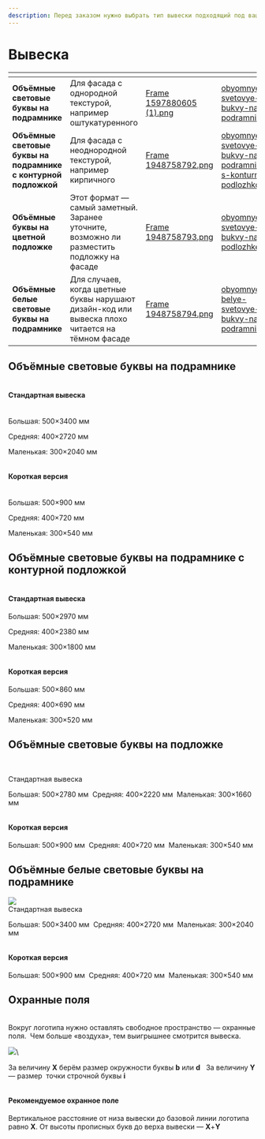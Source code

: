 ```yaml
---
description: Перед заказом нужно выбрать тип вывески подходящий под ваш фасад.
---
```


# Вывеска

<table data-card-size="large" data-column-title-hidden data-view="cards" data-full-width="false"><thead><tr><th></th><th></th><th data-hidden data-card-cover data-type="files"></th><th data-hidden data-card-target data-type="content-ref"></th></tr></thead><tbody><tr><td><strong>Объёмные  световые буквы на подрамнике</strong></td><td>Для фасада с однородной текстурой, например оштукатуренного</td><td><a href="../.gitbook/assets/Frame 1597880605 (1).png">Frame 1597880605 (1).png</a></td><td><a href="vkhodnaya-gruppa/obyomnye-svetovye-bukvy-na-podramnike.md">obyomnye-svetovye-bukvy-na-podramnike.md</a></td></tr><tr><td><strong>Объёмные световые буквы на подрамнике с контурной подложкой</strong></td><td>Для фасада с неоднородной текстурой, например кирпичного</td><td><a href="../.gitbook/assets/Frame 1948758792.png">Frame 1948758792.png</a></td><td><a href="vkhodnaya-gruppa/obyomnye-svetovye-bukvy-na-podramnike-s-konturnoi-podlozhkoi.md">obyomnye-svetovye-bukvy-na-podramnike-s-konturnoi-podlozhkoi.md</a></td></tr><tr><td><strong>Объёмные буквы на цветной подложке</strong></td><td>Этот формат — самый заметный. Заранее уточните, возможно ли разместить подложку на фасаде</td><td><a href="../.gitbook/assets/Frame 1948758793.png">Frame 1948758793.png</a></td><td><a href="vkhodnaya-gruppa/obyomnye-svetovye-bukvy-na-podlozhke.md">obyomnye-svetovye-bukvy-na-podlozhke.md</a></td></tr><tr><td><strong>Объёмные белые световые буквы на подрамнике</strong></td><td>Для случаев, когда цветные буквы нарушают дизайн-код или вывеска плохо читается на тёмном фасаде</td><td><a href="../.gitbook/assets/Frame 1948758794.png">Frame 1948758794.png</a></td><td><a href="vkhodnaya-gruppa/obyomnye-belye-svetovye-bukvy-na-podramnike.md">obyomnye-belye-svetovye-bukvy-na-podramnike.md</a></td></tr></tbody></table>

## Объёмные световые буквы на подрамнике

<figure><img src="../.gitbook/assets/image (85).png" alt=""><figcaption></figcaption></figure>

#### Стандартная вывеска <a href="#standartnaya-vyveska" id="standartnaya-vyveska"></a>

\
Большая: 500×3400 мм &#x20;

Средняя: 400×2720 мм &#x20;

Маленькая: 300×2040 мм



<figure><img src="../.gitbook/assets/image (1) (1).png" alt=""><figcaption></figcaption></figure>

#### Короткая версия <a href="#korotkaya-versiya" id="korotkaya-versiya"></a>

\
Большая: 500×900 мм &#x20;

Средняя: 400×720 мм &#x20;

Маленькая: 300×540 мм



## Объёмные световые буквы на подрамнике с контурной подложкой



<figure><img src="../.gitbook/assets/image (2) (1).png" alt=""><figcaption></figcaption></figure>

#### Стандартная вывеска <a href="#standartnaya-vyveska" id="standartnaya-vyveska"></a>

Большая: 500×2970 мм &#x20;

Средняя: 400×2380 мм &#x20;

Маленькая: 300×1800 мм



<figure><img src="../.gitbook/assets/image (3) (1).png" alt=""><figcaption></figcaption></figure>

#### Короткая версия <a href="#korotkaya-versiya" id="korotkaya-versiya"></a>

Большая: 500×860 мм &#x20;

Средняя: 400×690 мм &#x20;

Маленькая: 300×520 мм



## Объёмные световые буквы на подложке

<figure><img src="../.gitbook/assets/image (6) (1).png" alt=""><figcaption></figcaption></figure>



\
Стандартная вывеска

Большая: 500×2780 мм  Средняя: 400×2220 мм  Маленькая: 300×1660 мм

<figure><img src="../.gitbook/assets/image (5) (1).png" alt=""><figcaption></figcaption></figure>

#### Короткая версия <a href="#korotkaya-versiya" id="korotkaya-versiya"></a>

Большая: 500×900 мм  Средняя: 400×720 мм  Маленькая: 300×540 мм





## Объёмные белые световые буквы на подрамнике



![](<../.gitbook/assets/image (8) (1).png>)\
Стандартная вывеска

Большая: 500×3400 мм  Средняя: 400×2720 мм  Маленькая: 300×2040 мм

<figure><img src="../.gitbook/assets/image (9) (1).png" alt=""><figcaption></figcaption></figure>

#### Короткая версия <a href="#korotkaya-versiya" id="korotkaya-versiya"></a>

Большая: 500×900 мм  Средняя: 400×720 мм  Маленькая: 300×540 мм



## Охранные поля

\
Вокруг логотипа нужно оставлять свободное пространство — охранные поля.  Чем больше «воздуха», тем выигрышнее смотрится вывеска.

![](<../.gitbook/assets/image (10) (1).png>)\


За величину **Х** берём размер окружности буквы **b** или **d**   За величину **Y** — размер  точки строчной буквы **i**

<figure><img src="../.gitbook/assets/image (11) (1).png" alt=""><figcaption></figcaption></figure>

#### Рекомендуемое охранное поле <a href="#rekomenduemoe-okhrannoe-pole" id="rekomenduemoe-okhrannoe-pole"></a>

Вертикальное расстояние от низа вывески до базовой линии логотипа равно **X**. От высоты прописных букв до верха вывески — **Х**+**Y**
